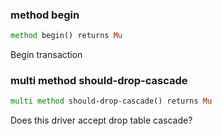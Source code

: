 ### method begin

```raku
method begin() returns Mu
```

Begin transaction

### multi method should-drop-cascade

```raku
multi method should-drop-cascade() returns Mu
```

Does this driver accept drop table cascade?

